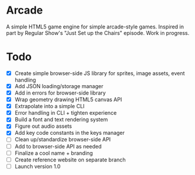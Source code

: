 # Arcade
A simple HTML5 game engine for simple arcade-style games. Inspired in part by Regular Show's "Just Set up the Chairs" episode. Work in progress.

# Todo
- [x] Create simple browser-side JS library for sprites, image assets, event handling
- [x] Add JSON loading/storage manager
- [x] Add in errors for browser-side library
- [x] Wrap geometry drawing HTML5 canvas API
- [x] Extrapolate into a simple CLI
- [x] Error handling in CLI + tighten experience
- [x] Build a font and text rendering system
- [x] Figure out audio assets
- [x] Add key code constants in the keys manager
- [ ] Clean up/standardize browser-side API
- [ ] Add to browser-side API as needed
- [ ] Finalize a cool name + branding
- [ ] Create reference website on separate branch
- [ ] Launch version 1.0
